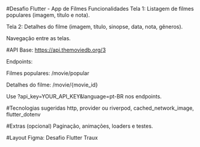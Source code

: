 #Desafio Flutter - App de Filmes
Funcionalidades
Tela 1: Listagem de filmes populares (imagem, título e nota).

Tela 2: Detalhes do filme (imagem, título, sinopse, data, nota, gêneros).

Navegação entre as telas.

#API
Base: https://api.themoviedb.org/3

Endpoints:

Filmes populares: /movie/popular

Detalhes do filme: /movie/{movie_id}

Use ?api_key=YOUR_API_KEY&language=pt-BR nos endpoints.

#Tecnologias sugeridas
http, provider ou riverpod, cached_network_image, flutter_dotenv

#Extras (opcional)
Paginação, animações, loaders e testes.

#Layout
Figma: Desafio Flutter Traux
